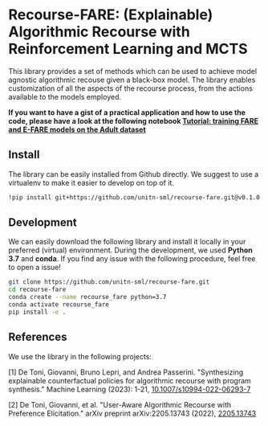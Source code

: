 # Recourse-FARE: (Explainable) Algorithmic Recourse with Reinforcement Learning and MCTS

This library provides a set of methods which can be used to achieve model agnostic algorithmic recouse given a black-box model. The library enables customization of all the aspects of the recourse process, from the actions available to the models employed.

**If you want to have a gist of a practical application and how to use the code, please have a look at the following notebook [Tutorial: training FARE and E-FARE models on the Adult dataset](./recourse_fare/example/notebooks/train_fare_adult.ipynb)**

## Install

The library can be easily installed from Github directly. We suggest to use a virtualenv to make it easier to develop on top of it.

```bash
!pip install git+https://github.com/unitn-sml/recourse-fare.git@v0.1.0
```

## Development

We can easily download the following library and install it locally in your preferred (virtual) environment. During the development, we used **Python 3.7** and **conda**. If you find any issue with the following procedure, feel free to open a issue!

```bash
git clone https://github.com/unitn-sml/recourse-fare.git
cd recourse-fare
conda create --name recourse_fare python=3.7
conda activate recourse_fare
pip install -e .
```

## References

We use the library in the following projects: 

[1] De Toni, Giovanni, Bruno Lepri, and Andrea Passerini. "Synthesizing explainable counterfactual policies for algorithmic recourse with program synthesis." Machine Learning (2023): 1-21, [10.1007/s10994-022-06293-7](https://link.springer.com/article/10.1007/s10994-022-06293-7)

[2] De Toni, Giovanni, et al. "User-Aware Algorithmic Recourse with Preference Elicitation." arXiv preprint arXiv:2205.13743 (2022), [2205.13743](https://arxiv.org/abs/2205.13743)